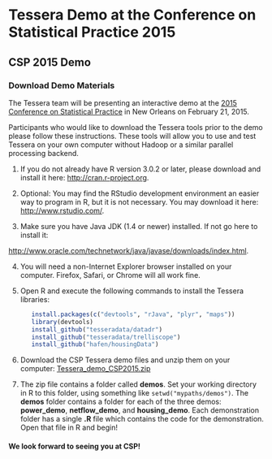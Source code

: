 <!--
Comments:
To create index.html, do this in R:

   library(buildDocs)
   setwd(".../docs-csp2015")
   buildDocs("analysis", outLoc=".", copyrightText="")

   # Comment out copyright text, and 'Previous' and 'Next' links since they
   # aren't relevant (and the break).  Ignore the warning.
   library(Smisc)
   streamEdit(list(c = list(at = "<p>&copy; , ", type = "html", fixed = TRUE), 
                   c = list(at = "id=\"previous\">&larr;", type = "html", fixed = TRUE), 
                   c = list(at = "id=\"next\">Next &rarr;", type = "html", fixed = TRUE)), 
              inFile = "index.html", outFile = "index.html")
   
-->

# Tessera Demo at the Conference on Statistical Practice 2015 #

## CSP 2015 Demo ##

### Download Demo Materials ###

The Tessera team will be presenting an interactive demo at the 
<a href="http://www.amstat.org/meetings/csp/2015/" target="_blank">
2015 Conference on Statistical Practice</a> in 
New Orleans on February 21, 2015.

Participants who would like to download the Tessera tools prior to the demo 
please follow these instructions. These tools will allow you to use and test 
Tessera on your own computer without Hadoop or a similar parallel 
processing backend.

1. If you do not already have R version 3.0.2 or later, please download and
install it here: <a href="http://cran.r-project.org" target="_blank">
http://cran.r-project.org</a>. 

2. Optional: You may find the RStudio development environment an easier way
to program in R, but it is not necessary. You may download it here:
<a href="http://www.rstudio.com/" target="_blank">http://www.rstudio.com/</a>.

3. Make sure you have Java JDK (1.4 or newer) installed. If not go here to 
install it: 
<a href="http://www.oracle.com/technetwork/java/javase/downloads/index.html" target="_blank">
http://www.oracle.com/technetwork/java/javase/downloads/index.html</a>.

4. You will need a non-Internet Explorer browser installed on your computer.  Firefox, Safari, or Chrome will all work fine.

5. Open R and execute the following commands to install the Tessera libraries:
   
   ```r
      install.packages(c("devtools", "rJava", "plyr", "maps"))
      library(devtools)
      install_github("tesseradata/datadr")
      install_github("tesseradata/trelliscope")
      install_github("hafen/housingData")
   ```

6. Download the CSP Tessera demo files and unzip them on your computer:
[Tessera_demo_CSP2015.zip](Tessera_demo_CSP2015.zip)

7. The zip file contains a folder called __demos__.  Set your working directory in R to this folder,
using something like `setwd("mypaths/demos")`.  The __demos__ folder 
contains a folder for each of the three demos:  __power_demo__, __netflow_demo__, and __housing_demo__.
Each demonstration folder has a single __.R__ file which contains the code for the demonstration.  
Open that file in R and begin!

#### We look forward to seeing you at CSP! 
